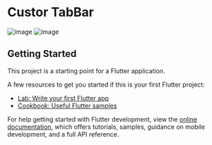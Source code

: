 # Custor TabBar

![image](https://github.com/gopikarp/custom-tab-bar-toogle/assets/100861026/a5f15390-b74c-4a18-8129-75525483a640)
![image](https://github.com/gopikarp/custom-tab-bar-toogle/assets/100861026/3b8a7aa9-ead0-4b4b-9c21-8836a0a32ae8)



## Getting Started

This project is a starting point for a Flutter application.

A few resources to get you started if this is your first Flutter project:

- [Lab: Write your first Flutter app](https://docs.flutter.dev/get-started/codelab)
- [Cookbook: Useful Flutter samples](https://docs.flutter.dev/cookbook)

For help getting started with Flutter development, view the
[online documentation](https://docs.flutter.dev/), which offers tutorials,
samples, guidance on mobile development, and a full API reference.
